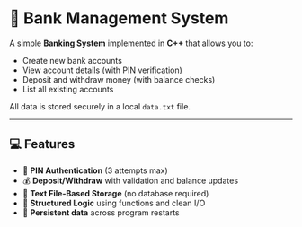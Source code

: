 # 🏦 Bank Management System

A simple **Banking System** implemented in **C++** that allows you to:

- Create new bank accounts  
- View account details (with PIN verification)  
- Deposit and withdraw money (with balance checks)  
- List all existing accounts  

All data is stored securely in a local `data.txt` file.

---

## 💻 Features

- 🔐 **PIN Authentication** (3 attempts max)  
- 💰 **Deposit/Withdraw** with validation and balance updates  
- 🧾 **Text File-Based Storage** (no database required)  
- 🧠 **Structured Logic** using functions and clean I/O  
- 🧪 **Persistent data** across program restarts  

